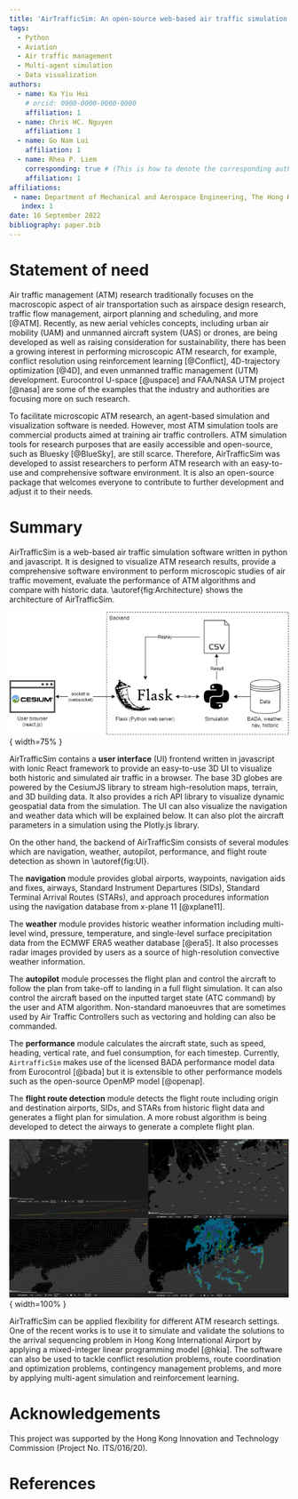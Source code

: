 ```yaml
---
title: 'AirTrafficSim: An open-source web-based air traffic simulation platform.'
tags:
  - Python
  - Aviation
  - Air traffic management
  - Multi-agent simulation
  - Data visualization
authors:
  - name: Ka Yiu Hui
    # orcid: 0000-0000-0000-0000
    affiliation: 1
  - name: Chris HC. Nguyen
    affiliation: 1
  - name: Go Nam Lui
    affiliation: 1
  - name: Rhea P. Liem
    corresponding: true # (This is how to denote the corresponding author)
    affiliation: 1
affiliations:
 - name: Department of Mechanical and Aerospace Engineering, The Hong Kong University of Science and Technology, Hong Kong
   index: 1
date: 16 September 2022
bibliography: paper.bib
---
```


# Statement of need

Air traffic management (ATM) research traditionally focuses on the macroscopic aspect of air transportation such as airspace design research, traffic flow management, airport planning and scheduling, and more [@ATM]. Recently, as new aerial vehicles concepts, including urban air mobility (UAM) and unmanned aircraft system (UAS) or drones, are being developed as well as raising consideration for sustainability, there has been a growing interest in performing microscopic ATM research, for example, conflict resolution using reinforcement learning [@Conflict], 4D-trajectory optimization [@4D], and even unmanned traffic management (UTM) development. Eurocontrol U-space [@uspace] and FAA/NASA UTM project [@nasa] are some of the examples that the industry and authorities are focusing more on such research. 

To facilitate microscopic ATM research, an agent-based simulation and visualization software is needed. However, most ATM simulation tools are commercial products aimed at training air traffic controllers. ATM simulation tools for research purposes that are easily accessible and open-source, such as Bluesky [@BlueSky], are still scarce. Therefore, AirTrafficSim was developed to assist researchers to perform ATM research with an easy-to-use and comprehensive software environment. It is also an open-source package that welcomes everyone to contribute to further development and adjust it to their needs.

# Summary

AirTrafficSim is a web-based air traffic simulation software written in python and javascript. It is designed to visualize ATM research results, provide a comprehensive software environment to perform microscopic studies of air traffic movement, evaluate the performance of ATM algorithms and compare with historic data. \autoref{fig:Architecture} shows the architecture of AirTrafficSim.

![Architecture of AirTrafficSim.\label{fig:Architecture}](figures/Architecture.png){ width=75% }

AirTrafficSim contains a **user interface** (UI) frontend written in javascript with Ionic React framework to provide an easy-to-use 3D UI to visualize both historic and simulated air traffic in a browser. The base 3D globes are powered by the CesiumJS library to stream high-resolution maps, terrain, and 3D building data. It also provides a rich API library to visualize dynamic geospatial data from the simulation. The UI can also visualize the navigation and weather data which will be explained below. It can also plot the aircraft parameters in a simulation using the Plotly.js library.

On the other hand, the backend of AirTrafficSim consists of several modules which are navigation, weather, autopilot, performance, and flight route detection as shown in \autoref{fig:UI}. 

The **navigation** module provides global airports, waypoints, navigation aids and fixes, airways, Standard Instrument Departures (SIDs), Standard Terminal Arrival Routes (STARs), and approach procedures information using the navigation database from x-plane 11 [@xplane11]. 

The **weather** module provides historic weather information including multi-level wind, pressure, temperature, and single-level surface precipitation data from the ECMWF ERA5 weather database [@era5]. It also processes radar images provided by users as a source of high-resolution convective weather information.

The **autopilot** module processes the flight plan and control the aircraft to follow the plan from take-off to landing in a full flight simulation. It can also control the aircraft based on the inputted target state (ATC command) by the user and ATM algorithm. Non-standard manoeuvres that are sometimes used by Air Traffic Controllers such as vectoring and holding can also be commanded.

The **performance** module calculates the aircraft state, such as speed, heading, vertical rate, and fuel consumption, for each timestep. Currently, `AirtrafficSim` makes use of the licensed BADA performance model data from Eurocontrol [@bada] but it is extensible to other performance models such as the open-source OpenMP model [@openap].

The **flight route detection** module detects the flight route including origin and destination airports, SIDs, and STARs from historic flight data and generates a flight plan for simulation. A more robust algorithm is being developed to detect the airways to generate a complete flight plan.

![UI of AirTrafficSim showcasing different features. (Upper left: Fuel consumption of simulated flight. Upper right: Navigation waypoints. Lower left: ECMWF ERA5 Wind data. Lower right: HKO 256km radar image.)\label{fig:UI}](figures/UI.png){ width=100% }

AirTrafficSim can be applied flexibility for different ATM research settings. One of the recent works is to use it to simulate and validate the solutions to the arrival sequencing problem in Hong Kong International Airport by applying a mixed-integer linear programming model [@hkia]. The software can also be used to tackle conflict resolution problems, route coordination and optimization problems, contingency management problems, and more by applying multi-agent simulation and reinforcement learning.

# Acknowledgements

This project was supported by the Hong Kong Innovation and Technology Commission (Project No. ITS/016/20).

# References